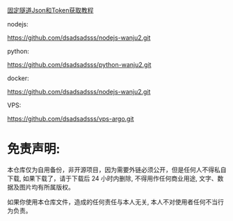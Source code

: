 
[固定隧道Json和Token获取教程](https://github.com/dsadsadsss/Argo-X-Container-PaaS.git)

nodejs: 

https://github.com/dsadsadsss/nodejs-wanju2.git

python:

https://github.com/dsadsadsss/python-wanju2.git

docker:

https://github.com/dsadsadsss/nodejs-wanju2.git

VPS:

https://github.com/dsadsadsss/vps-argo.git

# 免责声明:

本仓库仅为自用备份，非开源项目，因为需要外链必须公开，但是任何人不得私自下载, 如果下载了，请于下载后 24 小时内删除, 不得用作任何商业用途, 文字、数据及图片均有所属版权。 

如果你使用本仓库文件，造成的任何责任与本人无关, 本人不对使用者任何不当行为负责。

